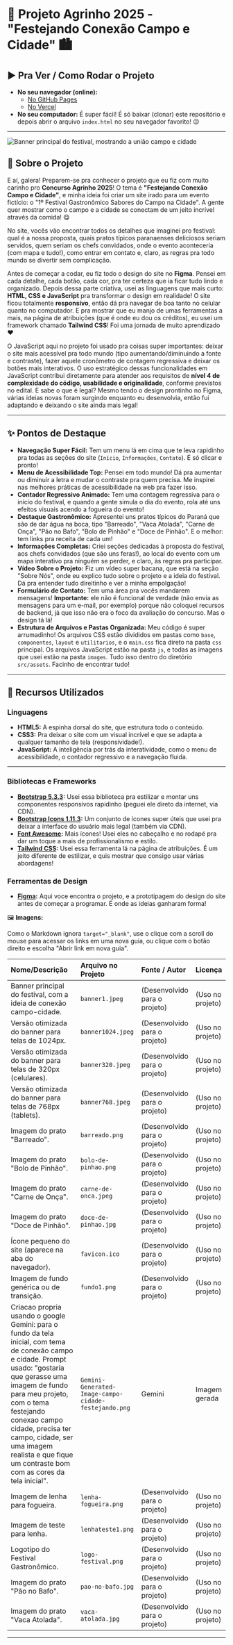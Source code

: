 # 🌾 Projeto Agrinho 2025 - **"Festejando Conexão Campo e Cidade"** 🏙️

## ▶️ Pra Ver / Como Rodar o Projeto

* **No seu navegador (online):**
    * [No GitHub Pages](https://mateoquq.github.io/agrinho-2025/)
    * [No Vercel](https://agrinho-2025-puce.vercel.app/)
* **No seu computador:** É super fácil! É só baixar (clonar) este repositório e depois abrir o arquivo `index.html` no seu navegador favorito! 😉

---
![Banner principal do festival, mostrando a união campo e cidade](src/assets/images/banner1.jpeg)
## 🎯 Sobre o Projeto

E aí, galera! Preparem-se pra conhecer o projeto que eu fiz com muito carinho pro **Concurso Agrinho 2025**! O tema é **"Festejando Conexão Campo e Cidade"**, e minha ideia foi criar um site irado para um evento fictício: o "1º Festival Gastronômico Sabores do Campo na Cidade". A gente quer mostrar como o campo e a cidade se conectam de um jeito incrível através da comida! 😋

No site, vocês vão encontrar todos os detalhes que imaginei pro festival: qual é a nossa proposta, quais pratos típicos paranaenses deliciosos seriam servidos, quem seriam os chefs convidados, onde o evento aconteceria (com mapa e tudo!), como entrar em contato e, claro, as regras pra todo mundo se divertir sem complicação.

Antes de começar a codar, eu fiz todo o design do site no **Figma**. Pensei em cada detalhe, cada botão, cada cor, pra ter certeza que ia ficar tudo lindo e organizado. Depois dessa parte criativa, usei as linguagens que mais curto: **HTML, CSS e JavaScript** pra transformar o design em realidade! O site ficou totalmente **responsivo**, então dá pra navegar de boa tanto no celular quanto no computador. E pra mostrar que eu manjo de umas ferramentas a mais, na página de atribuições (que é onde eu dou os créditos), eu usei um framework chamado **Tailwind CSS**! Foi uma jornada de muito aprendizado ❤️

O JavaScript aqui no projeto foi usado pra coisas super importantes: deixar o site mais acessível pra todo mundo (tipo aumentando/diminuindo a fonte e contraste), fazer aquele cronômetro de contagem regressiva e deixar os botões mais interativos. O uso estratégico dessas funcionalidades em JavaScript contribui diretamente para atender aos requisitos de **nível 4 de complexidade do código, usabilidade e originalidade**, conforme previstos no edital. E sabe o que é legal? Mesmo tendo o design prontinho no Figma, várias ideias novas foram surgindo enquanto eu desenvolvia, então fui adaptando e deixando o site ainda mais legal!

---

## ✨ Pontos de Destaque

* **Navegação Super Fácil:** Tem um menu lá em cima que te leva rapidinho pra todas as seções do site (`Início`, `Informações`, `Contato`). É só clicar e pronto!
* **Menu de Acessibilidade Top:** Pensei em todo mundo! Dá pra aumentar ou diminuir a letra e mudar o contraste pra quem precisa. Me inspirei nas melhores práticas de acessibilidade na web pra fazer isso.
* **Contador Regressivo Animado:** Tem uma contagem regressiva para o início do festival, e quando a gente simula o dia do evento, rola até uns efeitos visuais acendo a fogueira do evento!
* **Destaque Gastronômico:** Apresentei uns pratos típicos do Paraná que são de dar água na boca, tipo "Barreado", "Vaca Atolada", "Carne de Onça", "Pão no Bafo", "Bolo de Pinhão" e "Doce de Pinhão". E o melhor: tem links pra receita de cada um!
* **Informações Completas:** Criei seções dedicadas à proposta do festival, aos chefs convidados (que são uns feras!), ao local do evento com um mapa interativo pra ninguém se perder, e claro, às regras pra participar.
* **Vídeo Sobre o Projeto:** Fiz um vídeo super bacana, que está na seção "Sobre Nós", onde eu explico tudo sobre o projeto e a ideia do festival. Dá pra entender tudo direitinho e ver a minha empolgação!
* **Formulário de Contato:** Tem uma área pra vocês mandarem mensagens! **Importante:** ele não é funcional de verdade (não envia as mensagens para um e-mail, por exemplo) porque não coloquei recursos de backend, já que isso não era o foco da avaliação do concurso. Mas o design tá lá!
* **Estrutura de Arquivos e Pastas Organizada:** Meu código é super arrumadinho! Os arquivos CSS estão divididos em pastas como `base`, `componentes`, `layout` e `utilitarios`, e o `main.css` fica direto na pasta `css` principal. Os arquivos JavaScript estão na pasta `js`, e todas as imagens que usei estão na pasta `images`. Tudo isso dentro do diretório `src/assets`. Facinho de encontrar tudo!

---

## 🚀 Recursos Utilizados

### Linguagens
* **HTML5:** A espinha dorsal do site, que estrutura todo o conteúdo.
* **CSS3:** Pra deixar o site com um visual incrível e que se adapta a qualquer tamanho de tela (responsividade!).
* **JavaScript:** A inteligência por trás da interatividade, como o menu de acessibilidade, o contador regressivo e a navegação fluida.

---

### Bibliotecas e Frameworks
* **[Bootstrap 5.3.3](https://getbootstrap.com/docs/5.3/):** Usei essa biblioteca pra estilizar e montar uns componentes responsivos rapidinho (peguei ele direto da internet, via CDN).
* **[Bootstrap Icons 1.11.3](https://icons.getbootstrap.com/):** Um conjunto de ícones super úteis que usei pra deixar a interface do usuário mais legal (também via CDN).
* **[Font Awesome](https://fontawesome.com/):** Mais ícones! Usei eles no cabeçalho e no rodapé pra dar um toque a mais de profissionalismo e estilo.
* **[Tailwind CSS](https://tailwindcss.com/):** Usei essa ferramenta lá na página de atribuições. É um jeito diferente de estilizar, e quis mostrar que consigo usar várias abordagens!

### Ferramentas de Design
* **[Figma](https://www.figma.com/design/ONOYHXHdLYrN7vNat5Uqd2/Untitled?node-id=0-1&p=f):** Aqui voce encontra o projeto, e a prototipagem do design do site antes de começar a programar. É onde as ideias ganharam forma!

🖼️ **Imagens:**

Como o Markdown ignora `target="_blank"`, use o clique com a scroll do mouse para acessar os links em uma nova guia, ou clique com o botão direito e escolha "Abrir link em nova guia".

| Nome/Descrição                                                                                                                                                                                                                                           | Arquivo no Projeto                                        | Fonte / Autor         | Licença         |
| :------------------------------------------------------------------------------------------------------------------------------------------------------------------------------------------------------------------------------------------------------- | :-------------------------------------------------------- | :-------------------- | :-------------- |
| Banner principal do festival, com a ideia de conexão campo-cidade.                                                                                                                                                                                       | `banner1.jpeg`                                            | (Desenvolvido para o projeto) | (Uso no projeto) |
| Versão otimizada do banner para telas de 1024px.                                                                                                                                                                                                         | `banner1024.jpeg`                                         | (Desenvolvido para o projeto) | (Uso no projeto) |
| Versão otimizada do banner para telas de 320px (celulares).                                                                                                                                                                                              | `banner320.jpeg`                                          | (Desenvolvido para o projeto) | (Uso no projeto) |
| Versão otimizada do banner para telas de 768px (tablets).                                                                                                                                                                                                | `banner768.jpeg`                                          | (Desenvolvido para o projeto) | (Uso no projeto) |
| Imagem do prato "Barreado".                                                                                                                                                                                                                              | `barreado.png`                                            | (Desenvolvido para o projeto) | (Uso no projeto) |
| Imagem do prato "Bolo de Pinhão".                                                                                                                                                                                                                        | `bolo-de-pinhao.png`                                      | (Desenvolvido para o projeto) | (Uso no projeto) |
| Imagem do prato "Carne de Onça".                                                                                                                                                                                                                         | `carne-de-onca.jpeg`                                      | (Desenvolvido para o projeto) | (Uso no projeto) |
| Imagem do prato "Doce de Pinhão".                                                                                                                                                                                                                        | `doce-de-pinhao.jpg`                                      | (Desenvolvido para o projeto) | (Uso no projeto) |
| Ícone pequeno do site (aparece na aba do navegador).                                                                                                                                                                                                     | `favicon.ico`                                             | (Desenvolvido para o projeto) | (Uso no projeto) |
| Imagem de fundo genérica ou de transição.                                                                                                                                                                                                                | `fundo1.png`                                              | (Desenvolvido para o projeto) | (Uso no projeto) |
| Criacao propria usando o google Gemini: para o fundo da tela inicial, com tema de conexão campo e cidade. Prompt usado: "gostaria que gerasse uma imagem de fundo para meu projeto, com o tema festejando conexao campo cidade, precisa ter campo, cidade, ser uma imagem realista e que fique um contraste bom com as cores da tela inicial". | `Gemini-Generated-Image-campo-cidade-festejando.png`      | Gemini                    | Imagem gerada   |
| Imagem de lenha para fogueira.                                                                                                                                                                                                                           | `lenha-fogueira.png`                                      | (Desenvolvido para o projeto) | (Uso no projeto) |
| Imagem de teste para lenha.                                                                                                                                                                                                                              | `lenhateste1.png`                                         | (Desenvolvido para o projeto) | (Uso no projeto) |
| Logotipo do Festival Gastronômico.                                                                                                                                                                                                                       | `logo-festival.png`                                       | (Desenvolvido para o projeto) | (Uso no projeto) |
| Imagem do prato "Pão no Bafo".                                                                                                                                                                                                                           | `pao-no-bafo.jpg`                                         | (Desenvolvido para o projeto) | (Uso no projeto) |
| Imagem do prato "Vaca Atolada".                                                                                                                                                                                                                          | `vaca-atolada.jpg`                                        | (Desenvolvido para o projeto) | (Uso no projeto) |

---
